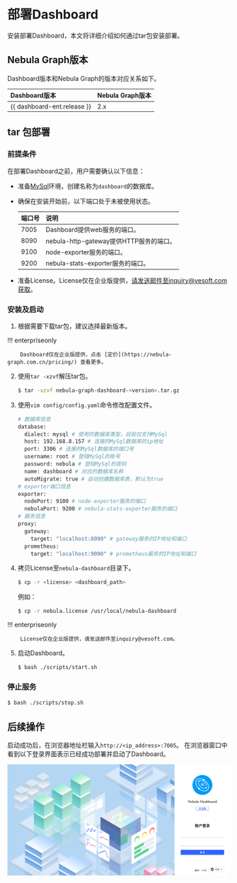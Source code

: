 # 部署Dashboard

安装部署Dashboard，本文将详细介绍如何通过tar包安装部署。

## Nebula Graph版本

Dashboard版本和Nebula Graph的版本对应关系如下。

|Dashboard版本|Nebula Graph版本|
|:---|:---|
|{{ dashboard-ent.release }}|2.x|

## tar 包部署
### 前提条件

在部署Dashboard之前，用户需要确认以下信息：

- 准备[MySql](https://www.mysql.com/cn/)环境，创建名称为`dashboard`的数据库。
- 确保在安装开始前，以下端口处于未被使用状态。
  
  | 端口号 | 说明 |
  | ---- | ---- |
  | 7005 | Dashboard提供web服务的端口。 |
  | 8090 | nebula-http-gateway提供HTTP服务的端口。 |
  | 9100 | node-exporter服务的端口。 |
  | 9200 | nebula-stats-exporter服务的端口。 |

- 准备License。License仅在企业版提供，请发送邮件至inquiry@vesoft.com获取。

### 安装及启动

1. 根据需要下载tar包，建议选择最新版本。

  !!! enterpriseonly

        Dashboard仅在企业版提供，点击 [定价](https://nebula-graph.com.cn/pricing/) 查看更多。

2. 使用`tar -xzvf`解压tar包。

   ```bash
   $ tar -xzvf nebula-graph-dashboard-<version>.tar.gz
   ```

3. 使用`vim config/config.yaml`命令修改配置文件。

   ```bash
   # 数据库信息
   database:
     dialect: mysql # 使用的数据库类型，目前仅支持MySql
     host: 192.168.8.157 # 连接的MySql数据库的ip地址
     port: 3306 # 连接的MySql数据库的端口号
     username: root # 登陆MySql的账号
     password: nebula # 登陆MySql的密码
     name: dashboard # 对应的数据库名称
     autoMigrate: true # 自动创建数据库表，默认为true
   # exporter端口信息
   exporter:
     nodePort: 9100 # node-exporter服务的端口
     nebulaPort: 9200 # nebula-stats-exporter服务的端口
   # 服务信息
   proxy:
     gateway:
       target: "localhost:8090" # gateway服务的IP地址和端口
     prometheus:
       target: "localhost:9090" # prometheus服务的IP地址和端口
   ```

4. 拷贝License至`nebula-dashboard`目录下。

   ```bash
   $ cp -r <license> <dashboard_path>
   ```

   例如：
   ```bash
   $ cp -r nebula.license /usr/local/nebula-dashboard
   ```

  !!! enterpriseonly

        License仅在企业版提供，请发送邮件至inquiry@vesoft.com。

5. 启动Dashboard。

   ```bash
   $ bash ./scripts/start.sh
   ```

### 停止服务

```bash
$ bash ./scripts/stop.sh
```

## 后续操作

启动成功后，在浏览器地址栏输入`http://<ip_address>:7005`。
在浏览器窗口中看到以下登录界面表示已经成功部署并启动了Dashboard。

![start-page](../nebula-dashboard-en/figs/ds-028.png)
